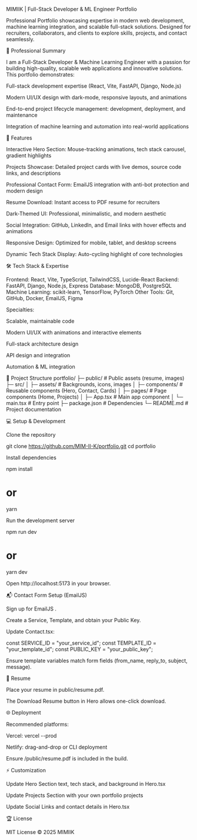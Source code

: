 MIMIIK | Full-Stack Developer & ML Engineer Portfolio

Professional Portfolio showcasing expertise in modern web development, machine learning integration, and scalable full-stack solutions. Designed for recruiters, collaborators, and clients to explore skills, projects, and contact seamlessly.

💼 Professional Summary

I am a Full-Stack Developer & Machine Learning Engineer with a passion for building high-quality, scalable web applications and innovative solutions. This portfolio demonstrates:

Full-stack development expertise (React, Vite, FastAPI, Django, Node.js)

Modern UI/UX design with dark-mode, responsive layouts, and animations

End-to-end project lifecycle management: development, deployment, and maintenance

Integration of machine learning and automation into real-world applications

🚀 Features

Interactive Hero Section: Mouse-tracking animations, tech stack carousel, gradient highlights

Projects Showcase: Detailed project cards with live demos, source code links, and descriptions

Professional Contact Form: EmailJS integration with anti-bot protection and modern design

Resume Download: Instant access to PDF resume for recruiters

Dark-Themed UI: Professional, minimalistic, and modern aesthetic

Social Integration: GitHub, LinkedIn, and Email links with hover effects and animations

Responsive Design: Optimized for mobile, tablet, and desktop screens

Dynamic Tech Stack Display: Auto-cycling highlight of core technologies

🛠 Tech Stack & Expertise

Frontend: React, Vite, TypeScript, TailwindCSS, Lucide-React
Backend: FastAPI, Django, Node.js, Express
Database: MongoDB, PostgreSQL
Machine Learning: scikit-learn, TensorFlow, PyTorch
Other Tools: Git, GitHub, Docker, EmailJS, Figma

Specialties:

Scalable, maintainable code

Modern UI/UX with animations and interactive elements

Full-stack architecture design

API design and integration

Automation & ML integration

📂 Project Structure
portfolio/
├─ public/           # Public assets (resume, images)
├─ src/
│  ├─ assets/        # Backgrounds, icons, images
│  ├─ components/    # Reusable components (Hero, Contact, Cards)
│  ├─ pages/         # Page components (Home, Projects)
│  ├─ App.tsx        # Main app component
│  └─ main.tsx       # Entry point
├─ package.json       # Dependencies
└─ README.md          # Project documentation

💻 Setup & Development

Clone the repository

git clone https://github.com/MIM-II-K/portfolio.git
cd portfolio


Install dependencies

npm install
# or
yarn


Run the development server

npm run dev
# or
yarn dev


Open http://localhost:5173
 in your browser.

📬 Contact Form Setup (EmailJS)

Sign up for EmailJS
.

Create a Service, Template, and obtain your Public Key.

Update Contact.tsx:

const SERVICE_ID = "your_service_id";
const TEMPLATE_ID = "your_template_id";
const PUBLIC_KEY = "your_public_key";


Ensure template variables match form fields (from_name, reply_to, subject, message).

📄 Resume

Place your resume in public/resume.pdf.

The Download Resume button in Hero allows one-click download.

🌐 Deployment

Recommended platforms:

Vercel: vercel --prod

Netlify: drag-and-drop or CLI deployment

Ensure /public/resume.pdf is included in the build.

⚡ Customization

Update Hero Section text, tech stack, and background in Hero.tsx

Update Projects Section with your own portfolio projects

Update Social Links and contact details in Hero.tsx

🏆 License

MIT License © 2025 MIMIIK
